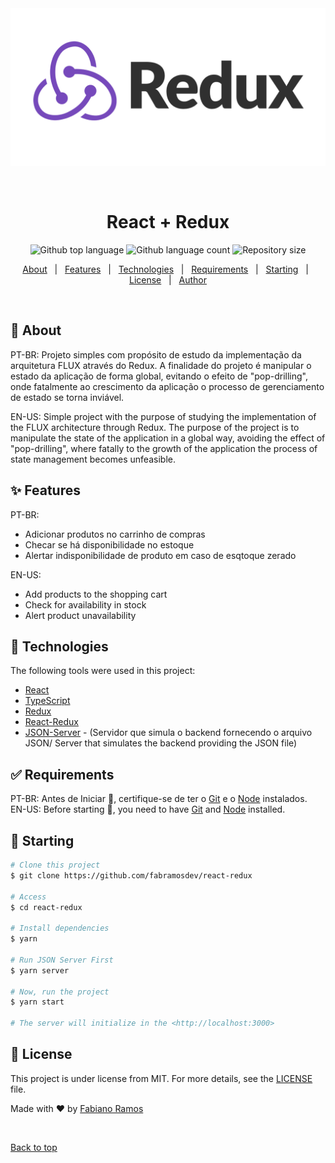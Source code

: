<div align="center" id="top"> 
  <img src="./.github/redux.png" alt="Redux" />

  &#xa0;

  <!-- <a href="https://redux.netlify.app">Demo</a> -->
</div>

<h1 align="center">React + Redux</h1>

<p align="center">
  <img alt="Github top language" src="https://img.shields.io/github/languages/top/fabramosdev/react-redux?color=56BEB8">

  <img alt="Github language count" src="https://img.shields.io/github/languages/count/fabramosdev/react-redux?color=56BEB8">

  <img alt="Repository size" src="https://img.shields.io/github/repo-size/fabramosdev/react-redux?color=56BEB8">

  <!-- <img alt="License" src="https://img.shields.io/github/license/fabramosdev/redux?color=56BEB8"> -->

  <!-- <img alt="Github issues" src="https://img.shields.io/github/issues/fabramosdev/redux?color=56BEB8" /> -->

  <!-- <img alt="Github forks" src="https://img.shields.io/github/forks/fabramosdev/redux?color=56BEB8" /> -->

  <!-- <img alt="Github stars" src="https://img.shields.io/github/stars/fabramosdev/redux?color=56BEB8" /> -->
</p>

<!-- Status -->

<!-- <h4 align="center"> 
	🚧  Redux 🚀 Under construction...  🚧
</h4> 

<hr> -->

<p align="center">
  <a href="#dart-about">About</a> &#xa0; | &#xa0; 
  <a href="#sparkles-features">Features</a> &#xa0; | &#xa0;
  <a href="#rocket-technologies">Technologies</a> &#xa0; | &#xa0;
  <a href="#white_check_mark-requirements">Requirements</a> &#xa0; | &#xa0;
  <a href="#checkered_flag-starting">Starting</a> &#xa0; | &#xa0;
  <a href="#memo-license">License</a> &#xa0; | &#xa0;
  <a href="https://github.com/fabramosdev" target="_blank">Author</a>
</p>

<br>

## :dart: About ##

PT-BR: Projeto simples com propósito de estudo da implementação da arquitetura FLUX através do Redux. A finalidade do projeto é manipular o estado da aplicação de forma global, evitando o efeito de "pop-drilling", onde fatalmente ao crescimento da aplicação o processo de gerenciamento de estado se torna inviável.

EN-US: Simple project with the purpose of studying the implementation of the FLUX architecture through Redux. The purpose of the project is to manipulate the state of the application in a global way, avoiding the effect of "pop-drilling", where fatally to the growth of the application the process of state management becomes unfeasible.

## :sparkles: Features ##

PT-BR: 
- Adicionar produtos no carrinho de compras
- Checar se há disponibilidade no estoque
- Alertar indisponibilidade de produto em caso de esqtoque zerado

EN-US: 
- Add products to the shopping cart
- Check for availability in stock
- Alert product unavailability

## :rocket: Technologies ##

The following tools were used in this project:

- [React](https://pt-br.reactjs.org/)
- [TypeScript](https://www.typescriptlang.org/)
- [Redux](https://redux.js.org/)
- [React-Redux](https://react-redux.js.org/)
- [JSON-Server](github.com/typicode/json-server) - (Servidor que simula o backend fornecendo o arquivo JSON/
Server that simulates the backend providing the JSON file)

## :white_check_mark: Requirements ##

PT-BR: Antes de Iniciar :checkered_flag:, certifique-se de ter o [Git](https://git-scm.com) e o [Node](https://nodejs.org/en/) instalados.
EN-US: Before starting :checkered_flag:, you need to have [Git](https://git-scm.com) and [Node](https://nodejs.org/en/) installed.

## :checkered_flag: Starting ##

```bash
# Clone this project
$ git clone https://github.com/fabramosdev/react-redux

# Access
$ cd react-redux

# Install dependencies
$ yarn

# Run JSON Server First
$ yarn server

# Now, run the project
$ yarn start

# The server will initialize in the <http://localhost:3000>
```

## :memo: License ##

This project is under license from MIT. For more details, see the [LICENSE](LICENSE.md) file.


Made with :heart: by <a href="https://github.com/fabramosdev" target="_blank">Fabiano Ramos</a>

&#xa0;

<a href="#top">Back to top</a>
